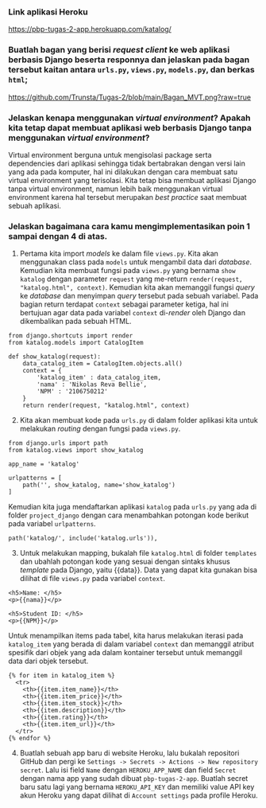 ### Link aplikasi Heroku
https://pbp-tugas-2-app.herokuapp.com/katalog/

### Buatlah bagan yang berisi *request client* ke web aplikasi berbasis Django beserta responnya dan jelaskan pada bagan tersebut kaitan antara `urls.py`, `views.py`, `models.py`, dan berkas `html`;
https://github.com/Trunsta/Tugas-2/blob/main/Bagan_MVT.png?raw=true

### Jelaskan kenapa menggunakan *virtual environment*? Apakah kita tetap dapat membuat aplikasi web berbasis Django tanpa menggunakan *virtual environment*?
Virtual environment berguna untuk mengisolasi package serta dependencies dari aplikasi sehingga tidak bertabrakan dengan versi lain yang ada pada komputer, hal ini dilakukan dengan cara membuat satu virtual environment yang terisolasi.
Kita tetap bisa membuat aplikasi Django tanpa virtual environment, namun lebih baik menggunakan virtual environment karena hal tersebut merupakan _best practice_ saat  membuat sebuah aplikasi.

### Jelaskan bagaimana cara kamu mengimplementasikan poin 1 sampai dengan 4 di atas.
1. Pertama kita import *models* ke dalam file `views.py`. Kita akan menggunakan class pada `models` untuk mengambil data dari *database*. Kemudian kita membuat fungsi pada `views.py` yang bernama `show katalog` dengan parameter `request` yang me-return `render(request, "katalog.html", context)`. Kemudian kita akan memanggil fungsi *query* ke *database* dan menyimpan *query* tersebut pada sebuah variabel. Pada bagian return terdapat `context` sebagai parameter ketiga, hal ini bertujuan agar data pada variabel `context` di-*render* oleh Django dan dikembalikan pada sebuah HTML.
```
from django.shortcuts import render
from katalog.models import CatalogItem

def show_katalog(request):
    data_catalog_item = CatalogItem.objects.all()
    context = {
        'katalog_item' : data_catalog_item,
        'nama' : 'Nikolas Reva Bellie',
        'NPM' : '2106750212'
    }
    return render(request, "katalog.html", context)
```

2. Kita akan membuat kode pada `urls.py` di dalam folder aplikasi kita untuk melakukan *routing* dengan fungsi pada `views.py`.
```
from django.urls import path
from katalog.views import show_katalog

app_name = 'katalog'

urlpatterns = [
    path('', show_katalog, name='show_katalog')
]
```
Kemudian kita juga mendaftarkan aplikasi `katalog` pada `urls.py` yang ada di folder `project_django` dengan cara menambahkan potongan kode berikut pada variabel `urlpatterns`.
```
path('katalog/', include('katalog.urls')),
```

3. Untuk melakukan mapping, bukalah file `katalog.html` di folder `templates` dan ubahlah potongan kode yang sesuai dengan sintaks khusus *template* pada Django, yaitu {{data}}. Data yang dapat kita gunakan bisa dilihat di file `views.py` pada variabel `context`.
```
<h5>Name: </h5>
<p>{{nama}}</p>

<h5>Student ID: </h5>
<p>{{NPM}}</p>
```

Untuk menampilkan items pada tabel, kita harus melakukan iterasi pada `katalog_item` yang berada di dalam variabel `context` dan memanggil atribut spesifik dari objek yang ada dalam kontainer tersebut untuk memanggil data dari objek tersebut.
```
{% for item in katalog_item %}
  <tr>
    <th>{{item.item_name}}</th>
    <th>{{item.item_price}}</th>
    <th>{{item.item_stock}}</th>
    <th>{{item.description}}</th>
    <th>{{item.rating}}</th>
    <th>{{item.item_url}}</th>
  </tr>
{% endfor %}
```
4. Buatlah sebuah app baru di website Heroku, lalu bukalah repositori GitHub dan pergi ke `Settings -> Secrets -> Actions -> New repository secret`. Lalu isi field `Name` dengan `HEROKU_APP_NAME` dan field `Secret` dengan nama app yang sudah dibuat `pbp-tugas-2-app`. Buatlah secret baru satu lagi yang bernama `HEROKU_API_KEY` dan memiliki value API key akun Heroku yang dapat dilihat di `Account settings` pada profile Heroku.
